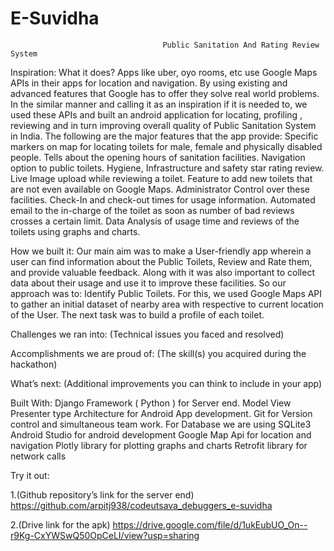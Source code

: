# E-Suvidha

                                      Public Sanitation And Rating Review System

Inspiration: What it does?
Apps like uber, oyo rooms, etc use Google Maps APIs in their apps for location and navigation. By using existing and advanced features that Google has to offer they solve real world problems. In the similar manner and calling it as an inspiration if it is needed to, we used these APIs and built an android application for locating, profiling , reviewing and in turn improving overall quality of Public Sanitation System in India. The following are the major features that the app provide: 
Specific markers on map for locating toilets for male, female and physically disabled people.
 Tells about the opening hours of sanitation facilities.
Navigation option to public toilets.
 Hygiene, Infrastructure and safety star rating review.
 Live Image upload while reviewing a toilet.
Feature to add new toilets that are not even available on Google Maps.
Administrator Control over these facilities. 
Check-In and check-out times for usage information.
 Automated email to the in-charge of the toilet as soon as number of bad reviews crosses a certain limit.
 Data Analysis of usage time and reviews of the toilets using graphs and charts.


How we built it:
Our main aim was to make a User-friendly app wherein a user can find information about the Public Toilets,
Review and Rate them, and provide valuable feedback. Along with it was also important to collect data about
their usage and use it to improve these facilities. So our approach was to:
Identify Public Toilets. For this, we used Google Maps API to gather an initial dataset of nearby area with 
respective to current location of the User.
The next task was to build a profile of each toilet.

Challenges we ran into:
(Technical issues you faced and resolved)

Accomplishments we are proud of:
(The skill(s) you acquired during the hackathon)

What’s next:
(Additional improvements you can think to include in your app)

Built With:
Django Framework ( Python ) for Server end.
Model View Presenter type Architecture for Android App development.
Git for Version control and simultaneous team work.
For Database we are using SQLite3
Android Studio for android development
Google Map Api for location and navigation
Plotly library for plotting graphs and charts
Retrofit library for network calls


Try it out:

1.(Github repository’s link for the server end)
https://github.com/arpitj938/codeutsava_debuggers_e-suvidha

2.(Drive link for the apk)
https://drive.google.com/file/d/1ukEubUO_On--r9Kg-CxYWSwQ50OpCeLI/view?usp=sharing
